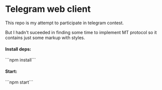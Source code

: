 <h1>Telegram web client</h1>

This repo is my attempt to participate in telegram contest.

But I hadn't suceeded in finding some time to implement MT protocol so it contains just some markup with styles.

<h4>Install deps:</h4>
```npm install```
<h4>Start:</h4>
```npm start```
